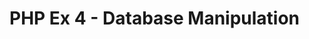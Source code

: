 # PHP Ex 4 - Database Manipulation

<!-- > Complete ALL the exercises in this section.  If you need a solution just ask.

## Music Website Version 2.0

Use the solution already completed for the Music Website in [PHP Exercise 9](PHPEx9.md) and add the additional functionality shown in this video demo shown [here](https://media.heanet.ie/page/f9060bf060a8453dbbfa1553a85bcb9a) -->

